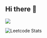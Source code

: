 ## Hi there 👋

<!--
**NikitaSuvorov1/NikitaSuvorov1** is a ✨ _special_ ✨ repository because its `README.md` (this file) appears on your GitHub profile.

Here are some ideas to get you started:

- 🔭 I’m currently working on ...
- 🌱 I’m currently learning ...
- 👯 I’m looking to collaborate on ...
- 🤔 I’m looking for help with ...
- 💬 Ask me about ...
- 📫 How to reach me: ...
- 😄 Pronouns: ...
- ⚡ Fun fact: ...
-->

![](https://leetcard.jacoblin.cool/nikitasuvorov1?border=0&radius=20)

![Leetcode Stats](https://leetcard.jacoblin.cool/nikitasuvorov1?ext=activity)
